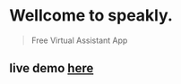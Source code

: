 # Wellcome to **speakly**.
> Free Virtual Assistant App
## live demo <a href="https://speakly.cf">here</a>